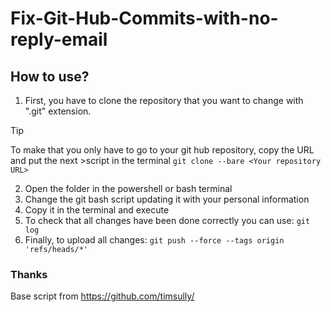 # Fix-Git-Hub-Commits-with-no-reply-email

## How to use?
1. First, you have to clone the repository that you want to change with ".git" extension.
> [!TIP]
> To make that you only have to go to your git hub repository, copy the URL and put the next >script in the terminal
> ``git clone --bare <Your repository URL>``
2. Open the folder in the powershell or bash terminal
3. Change the git bash script updating it with your personal information
4. Copy it in the terminal and execute
5. To check that all changes have been done correctly you can use:
    	``git log``
6. Finally, to upload all changes: 
    ``git push --force --tags origin 'refs/heads/*'``

### Thanks
Base script from https://github.com/timsully/
